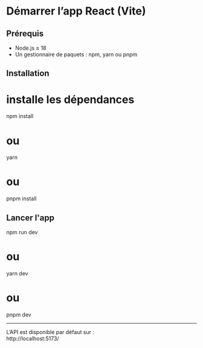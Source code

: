 # Démarrer l’app React (Vite)

## Prérequis
- Node.js ≥ 18
- Un gestionnaire de paquets : npm, yarn ou pnpm

## Installation
# installe les dépendances
npm install
# ou
yarn
# ou
pnpm install

## Lancer l'app
npm run dev
# ou
yarn dev
# ou
pnpm dev


---

L’API est disponible par défaut sur :  
http://localhost:5173/

